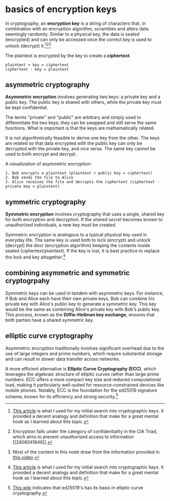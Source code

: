 # basics of encryption keys
In cryptography, an **encryption key** is a string of characters that, in combination with an encryption algorithm, scrambles and alters data seemingly randomly. Similar to a physical key, the data is sealed (encrypted) and can only be accessed once the correct key is used to unlock (decrypt) it.[^1][^2][^3]

The plaintext is encrypted by the key to create a **ciphertext**.

```
plaintext + key = ciphertext
ciphertext - key = plaintext
```

## asymmetric cryptography
**Asymmetric encryption** involves generating two keys: a private key and a public key. The public key is shared with others, while the private key must be kept confidential.

The terms "private" and "public" are arbitrary and simply used to differentiate the two keys; they can be swapped and still serve the same functions. What is important is that the keys are mathematically related.

It is not algorithmically feasible to derive one key from the other. The keys are related so that data encrypted with the public key can only be decrypted with the private key, and vice versa. The same key cannot be used to both encrypt and decrypt.

A visualization of asymmetric encryption:

```
1. Bob encrypts a plaintext (plaintext + public key = ciphertext) 
2. Bob sends the file to Alice
3. Alice receives the file and decrypts the ciphertext (ciphertext - private key = plaintext)
```

## symmetric cryptography
**Symmetric encryption** involves cryptography that uses a single, shared key for both encryption and decryption. If the *shared secret* becomes known to unauthorized individuals, a new key must be created.

Symmetric encryption is analogous to a typical physical key used in everyday life. The same key is used both to lock (encrypt) and unlock (decrypt) the door (encryption algorithm) keeping the contents inside sealed (ciphertext/plaintext). If the key is lost, it is best practice to replace the lock and key altogether.[^1]

## combining asymmetric and symmetric cryptogrpahy
Symmetric keys can be used in tandem with asymmetric keys. For instance, if Bob and Alice each have their own private keys, Bob can combine his private key with Alice's public key to generate a symmetric key. This key would be the same as combining Alice's private key with Bob's public key. This process, known as the **Diffie-Hellman key exchange**, ensures that both parties have a shared symmetric key.

## elliptic curve cryptography
Asymmetric encryption traditionally involves significant overhead due to the use of large integers and prime numbers, which require substantial storage and can result in slower data transfer across networks. 

A more efficient alternative is **Elliptic Curve Cryptography (ECC)**, which leverages the algebraic structure of elliptic curves rather than large prime numbers. ECC offers a more compact key size and reduced computational load, making it particularly well-suited for resource-constrained devices like mobile phones. Notably, ECC is the foundation for the ed25519 signature scheme, known for its efficiency and strong security.[^4]

[^1]: [This article](https://www.cloudflare.com/learning/ssl/what-is-a-cryptographic-key/) is what I used for my initial search into cryptographic keys. It provided a decent analogy and definition that make for a great mental hook as I learned about this topic.
[^2]: Encryption falls under the category of confidentiality in the CIA Triad, which aims to prevent unauthorized access to information [[2406041646]].
[^3]: Most of the content in this node draw from the information provided in [this video](https://www.youtube.com/watch?v=6uRI4o5EUkI).
[^4]: [This wiki](https://en.wikipedia.org/wiki/EdDSA) indicates that ed25519's has its basis in elliptic curve cryptography.
